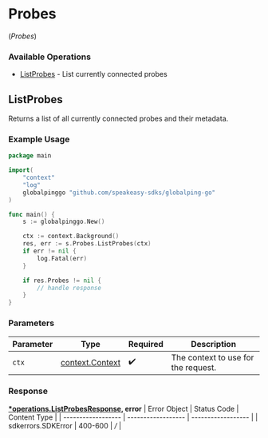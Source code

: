 # Probes
(*Probes*)

### Available Operations

* [ListProbes](#listprobes) - List currently connected probes

## ListProbes

Returns a list of all currently connected probes and their metadata.


### Example Usage

```go
package main

import(
	"context"
	"log"
	globalpinggo "github.com/speakeasy-sdks/globalping-go"
)

func main() {
    s := globalpinggo.New()

    ctx := context.Background()
    res, err := s.Probes.ListProbes(ctx)
    if err != nil {
        log.Fatal(err)
    }

    if res.Probes != nil {
        // handle response
    }
}
```

### Parameters

| Parameter                                             | Type                                                  | Required                                              | Description                                           |
| ----------------------------------------------------- | ----------------------------------------------------- | ----------------------------------------------------- | ----------------------------------------------------- |
| `ctx`                                                 | [context.Context](https://pkg.go.dev/context#Context) | :heavy_check_mark:                                    | The context to use for the request.                   |


### Response

**[*operations.ListProbesResponse](../../pkg/models/operations/listprobesresponse.md), error**
| Error Object       | Status Code        | Content Type       |
| ------------------ | ------------------ | ------------------ |
| sdkerrors.SDKError | 400-600            | */*                |
